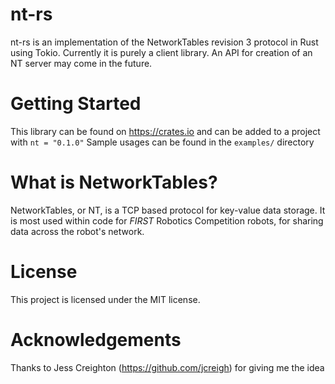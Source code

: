 # nt-rs
nt-rs is an implementation of the NetworkTables revision 3 protocol in Rust using Tokio.
Currently it is purely a client library. An API for creation of an NT server may come in the future.

# Getting Started
This library can be found on https://crates.io and can be added to a project with `nt = "0.1.0"`
Sample usages can be found in the `examples/` directory

# What is NetworkTables?
NetworkTables, or NT, is a TCP based protocol for key-value data storage. It is most used within code for _FIRST_ Robotics Competition robots, for sharing data across the robot's network.

# License
This project is licensed under the MIT license.

# Acknowledgements
Thanks to Jess Creighton (https://github.com/jcreigh) for giving me the idea